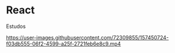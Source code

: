 # React
Estudos 


https://user-images.githubusercontent.com/72309855/157450724-f03db555-06f2-4599-a25f-2721feb6e8c9.mp4

